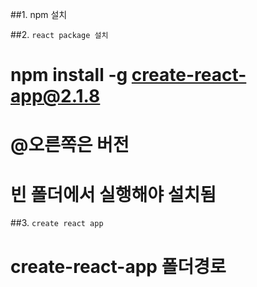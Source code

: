 ##1. npm 설치
   
   
   
##2. `react package 설치`
   # npm install -g create-react-app@2.1.8
   # @오른쪽은 버전
   # 빈 폴더에서 실행해야 설치됨

##3. `create react app`
   # create-react-app 폴더경로

